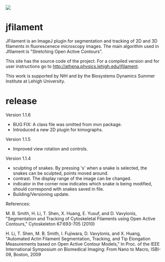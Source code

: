 [![](https://travis-ci.org/odinsbane/jfilament.svg?branch=master)](https://travis-ci.org/odinsbane/jfilament)

# jfilament
JFilament is an ImageJ plugin for segmentation and tracking of 2D and 3D filaments in fluorescenece microscopy images. The main algorithm used in Jfilament is "Stretching Open Active Contours".

This site has the source code of the project. For a compiled version and for user instructions go to http://athena.physics.lehigh.edu/jfilament.

This work is supported by NIH and by the Biosystems Dynamics Summer Institute at Lehigh University.

# release
Version 1.1.6

 - BUG FIX: A class file was omitted from mvn package.
 - Introduced a new 2D plugin for kimographs.

Version 1.1.5

 - Improved view rotation and controls.


Version 1.1.4

 - sculpting of snakes. By pressing 's' when a snake is selected, the snakes can be sculpted, points moved around.
 - contrast. The display range of the image can be changed.
 - indicator in the corner now indicates which snake is being modified, should correspond with snakes saved in file.
 - Building/Versioning update.

References:

M. B. Smith, H. Li, T. Shen, X. Huang, E. Yusuf, and D. Vavylonis, "Segmentation and Tracking of Cytoskeletal Filaments using Open Active Contours," Cytoskeleton 67:693-705 (2010)

H. Li, T. Shen, M. B. Smith, I. Fujiwara, D. Vavylonis, and X. Huang, "Automated Actin Filament Segmentation, Tracking, and Tip Elongation Measurements based on Open Active Contour Models," In Proc. of the IEEE International Symposium on Biomedical Imaging: From Nano to Macro, ISBI-09, Boston, 2009 
